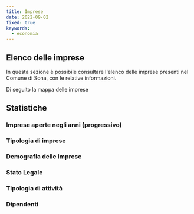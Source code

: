```yaml
---
title: Imprese
date: 2022-09-02
fixed: true
keywords:
  - economia
---
```


<script>
  import TabellaImprese from "../data/imprese/TabellaImprese.svelte";
  import MappaImprese from "../data/imprese/MappaImprese.svelte";
  import AndamentoImprese from "../data/imprese/AndamentoImprese.svelte";
  import DemografiaImprese from "../data/imprese/DemografiaImprese.svelte";
  import StatoLegaleImprese from "../data/imprese/StatoLegaleImprese.svelte";
  import AtecoImprese from "../data/imprese/AtecoImprese.svelte";
  import TipologiaImprese from "../data/imprese/TipologiaImprese.svelte";
  import DipendentiImprese from "../data/imprese/DipendentiImprese.svelte";
</script>

## Elenco delle imprese

In questa sezione è possibile consultare l'elenco delle imprese presenti nel Comune di Sona, con le relative informazioni.

<TabellaImprese />

Di seguito la mappa delle imprese

<MappaImprese />

## Statistiche

### Imprese aperte negli anni (progressivo)

<AndamentoImprese />

### Tipologia di imprese

<TipologiaImprese />

### Demografia delle imprese

<DemografiaImprese />

### Stato Legale

<StatoLegaleImprese />

### Tipologia di attività

<AtecoImprese />

### Dipendenti

<DipendentiImprese />
